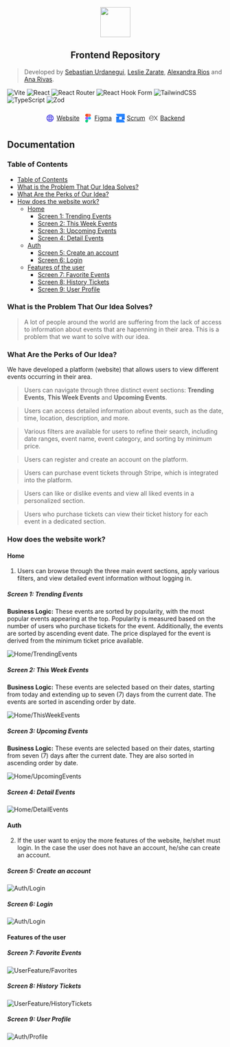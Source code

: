 <div style="text-align: center;">
    <img style="height:70px" src="./img/ExploryQ.png"/>
</div>

<div style="text-align: center;">
    <h2>Frontend Repository</h2>
</div>

> Developed by [Sebastian Urdanegui](https://github.com/SebastianUrdaneguiBisalaya), [Leslie Zarate](https://github.com/LeslieZT), [Alexandra Rios](https://github.com/alexamibco) and [Ana Rivas](https://github.com/Cabrakana).

![Vite](https://img.shields.io/badge/vite-%23646CFF.svg?style=for-the-badge&logo=vite&logoColor=white)
![React](https://img.shields.io/badge/react-%2320232a.svg?style=for-the-badge&logo=react&logoColor=%2361DAFB)
![React Router](https://img.shields.io/badge/React_Router-CA4245?style=for-the-badge&logo=react-router&logoColor=white)
![React Hook Form](https://img.shields.io/badge/React%20Hook%20Form-%23EC5990.svg?style=for-the-badge&logo=reacthookform&logoColor=white)
![TailwindCSS](https://img.shields.io/badge/tailwindcss-%2338B2AC.svg?style=for-the-badge&logo=tailwind-css&logoColor=white)
![TypeScript](https://img.shields.io/badge/typescript-%23007ACC.svg?style=for-the-badge&logo=typescript&logoColor=white)
![Zod](https://img.shields.io/badge/zod-%233068b7.svg?style=for-the-badge&logo=zod&logoColor=white)

<div style="display: flex; flex-direction: row; justify-content: center; align-items:center; gap: 10px">
    <div style="text-align: center; margin: 10px 0px; display: flex; justify-content: center; gap: 5px; align-items: center;">
    <svg xmlns="http://www.w3.org/2000/svg" width="20" height="20" viewBox="0 0 24 24"><path fill="#4f46e5" d="M12 2C6.477 2 2 6.477 2 12s4.477 10 10 10s10-4.477 10-10S17.523 2 12 2m6.918 6h-3.215a49 49 0 0 0-.565-3.357A8.05 8.05 0 0 1 18.918 8m-5.904-3.928c.068.352.387 2.038.645 3.928h-3.318c.258-1.89.577-3.576.645-3.928C11.319 4.029 11.656 4 12 4s.681.029 1.014.072M14 12c0 .598-.043 1.286-.109 2h-3.782c-.066-.714-.109-1.402-.109-2s.043-1.286.109-2h3.782c.066.714.109 1.402.109 2M8.862 4.643A49 49 0 0 0 8.297 8H5.082a8.05 8.05 0 0 1 3.78-3.357M4.263 10h3.821C8.033 10.668 8 11.344 8 12s.033 1.332.085 2H4.263C4.097 13.359 4 12.692 4 12s.098-1.359.263-2m.819 6h3.215c.188 1.424.42 2.65.565 3.357A8.05 8.05 0 0 1 5.082 16m5.904 3.928A77 77 0 0 1 10.341 16h3.318a78 78 0 0 1-.645 3.928c-.333.043-.67.072-1.014.072s-.681-.029-1.014-.072m4.152-.571c.145-.707.377-1.933.565-3.357h3.215a8.05 8.05 0 0 1-3.78 3.357M19.737 14h-3.821c.051-.668.084-1.344.084-2s-.033-1.332-.085-2h3.821c.166.641.264 1.308.264 2s-.097 1.359-.263 2"/></svg>
        <a href="https://exploryq.vercel.app">Website</a>
    </div>

<div style="text-align: center; margin: 10px 0px; display: flex; justify-content: center; gap: 5px; align-items: center;">
    <svg xmlns="http://www.w3.org/2000/svg" width="20" height="20" viewBox="0 0 128 128"><path fill="#0acf83" d="M45.5 129c11.9 0 21.5-9.6 21.5-21.5V86H45.5C33.6 86 24 95.6 24 107.5S33.6 129 45.5 129m0 0"/><path fill="#a259ff" d="M24 64.5C24 52.6 33.6 43 45.5 43H67v43H45.5C33.6 86 24 76.4 24 64.5m0 0"/><path fill="#f24e1e" d="M24 21.5C24 9.6 33.6 0 45.5 0H67v43H45.5C33.6 43 24 33.4 24 21.5m0 0"/><path fill="#ff7262" d="M67 0h21.5C100.4 0 110 9.6 110 21.5S100.4 43 88.5 43H67zm0 0"/><path fill="#1abcfe" d="M110 64.5c0 11.9-9.6 21.5-21.5 21.5S67 76.4 67 64.5S76.6 43 88.5 43S110 52.6 110 64.5m0 0"/></svg>
    <a href="https://www.figma.com/design/fXW7IPhMuYhg3kaVGTTiwD/App-To-Find-Events?node-id=0-1&m=dev&t=SPPGu7PemDSKcoaJ-1">Figma</a>
</div>

<div style="text-align: center; margin: 10px 0px; display: flex; justify-content: center; gap: 5px; align-items: center;">
<svg xmlns="http://www.w3.org/2000/svg" width="20" height="20" viewBox="0 0 128 128"><defs><linearGradient id="IconifyId1934f7aa823210c0d2" x1="8.221" x2="9.771" y1="20.546" y2="12.639" gradientTransform="translate(.556 -37.409)scale(6.46335)" gradientUnits="userSpaceOnUse"><stop offset=".15" stop-color="#0052cc"/><stop offset=".503" stop-color="#0e64de"/><stop offset="1" stop-color="#2684ff"/></linearGradient><linearGradient id="IconifyId1934f7aa823210c0d3" x1="11.391" x2="9.84" y1="10.847" y2="18.754" gradientTransform="translate(.556 -37.409)scale(6.46335)" gradientUnits="userSpaceOnUse"><stop offset=".15" stop-color="#0052cc"/><stop offset=".503" stop-color="#0e64de"/><stop offset="1" stop-color="#2684ff"/></linearGradient></defs><path fill="url(#IconifyId1934f7aa823210c0d2)" d="M.555 0c0 24.102 19.488 43.758 43.375 43.758h40.14v40.719h43.368V7.254c0-3.75-3.012-7.02-6.723-7.02Zm0 0"/><path fill="url(#IconifyId1934f7aa823210c0d3)" d="M127.21 128c0-24.105-19.483-43.523-43.382-43.523H43.93v-40.72H.555v77.223c0 3.743 3.02 7.02 6.722 7.02Zm0 0"/></svg>
<a href="https://alexamibco.atlassian.net/jira/software/projects/EVENT/boards/67/timeline?shared=&atlOrigin=eyJpIjoiYzM0NDc1YWU0Y2Q1NGJkMzkzZWJhYjM4NDdjNWFlNzUiLCJwIjoiaiJ9">Scrum</a>
</div>

<div style="text-align: center; margin: 10px 0px; display: flex; justify-content: center; gap: 5px; align-items: center;">
    <svg xmlns="http://www.w3.org/2000/svg" width="20" height="20" viewBox="0 0 128 128"><path d="M126.67 98.44c-4.56 1.16-7.38.05-9.91-3.75c-5.68-8.51-11.95-16.63-18-24.9c-.78-1.07-1.59-2.12-2.6-3.45C89 76 81.85 85.2 75.14 94.77c-2.4 3.42-4.92 4.91-9.4 3.7l26.92-36.13L67.6 29.71c4.31-.84 7.29-.41 9.93 3.45c5.83 8.52 12.26 16.63 18.67 25.21c6.45-8.55 12.8-16.67 18.8-25.11c2.41-3.42 5-4.72 9.33-3.46c-3.28 4.35-6.49 8.63-9.72 12.88c-4.36 5.73-8.64 11.53-13.16 17.14c-1.61 2-1.35 3.3.09 5.19C109.9 76 118.16 87.1 126.67 98.44M1.33 61.74c.72-3.61 1.2-7.29 2.2-10.83c6-21.43 30.6-30.34 47.5-17.06C60.93 41.64 63.39 52.62 62.9 65H7.1c-.84 22.21 15.15 35.62 35.53 28.78c7.15-2.4 11.36-8 13.47-15c1.07-3.51 2.84-4.06 6.14-3.06c-1.69 8.76-5.52 16.08-13.52 20.66c-12 6.86-29.13 4.64-38.14-4.89C5.26 85.89 3 78.92 2 71.39c-.15-1.2-.46-2.38-.7-3.57q.03-3.04.03-6.08m5.87-1.49h50.43c-.33-16.06-10.33-27.47-24-27.57c-15-.12-25.78 11.02-26.43 27.57"/></svg>
    <a href="https://github.com/SebastianUrdaneguiBisalaya/App-To-Find-Events-Backend">Backend</a>
</div>
</div>

<div>
    <h2>Documentation</h2>
</div>

### Table of Contents

- [Table of Contents](#table-of-contents)
- [What is the Problem That Our Idea Solves?](#what-is-the-problem-that-our-idea-solves)
- [What Are the Perks of Our Idea?](#what-are-the-perks-of-our-idea)
- [How does the website work?](#how-does-the-website-work)
  - [Home](#home)
    - [Screen 1: Trending Events](#screen-1-trending-events)
    - [Screen 2: This Week Events](#screen-2-this-week-events)
    - [Screen 3: Upcoming Events](#screen-3-upcoming-events)
    - [Screen 4: Detail Events](#screen-4-detail-events)
  - [Auth](#auth)
    - [Screen 5: Create an account](#screen-5-create-an-account)
    - [Screen 6: Login](#screen-6-login)
  - [Features of the user](#features-of-the-user)
    - [Screen 7: Favorite Events](#screen-7-favorite-events)
    - [Screen 8: History Tickets](#screen-8-history-tickets)
    - [Screen 9: User Profile](#screen-9-user-profile)

### What is the Problem That Our Idea Solves?

> A lot of people around the world are suffering from the lack of access to information about events that are hapenning in their area. This is a problem that we want to solve with our idea.

### What Are the Perks of Our Idea?

We have developed a platform (website) that allows users to view different events occurring in their area.

> Users can navigate through three distinct event sections: **Trending Events**, **This Week Events** and **Upcoming Events**.

> Users can access detailed information about events, such as the date, time, location, description, and more.

> Various filters are available for users to refine their search, including date ranges, event name, event category, and sorting by minimum price.

> Users can register and create an account on the platform.

> Users can purchase event tickets through Stripe, which is integrated into the platform.

> Users can like or dislike events and view all liked events in a personalized section.

> Users who purchase tickets can view their ticket history for each event in a dedicated section.

### How does the website work?

#### Home

1. Users can browse through the three main event sections, apply various filters, and view detailed event information without logging in.

##### Screen 1: Trending Events

**Business Logic:** These events are sorted by popularity, with the most popular events appearing at the top. Popularity is measured based on the number of users who purchase tickets for the event. Additionally, the events are sorted by ascending event date. The price displayed for the event is derived from the minimum ticket price available.

![Home/TrendingEvents](./img/trendingevents.png)

##### Screen 2: This Week Events

**Business Logic:** These events are selected based on their dates, starting from today and extending up to seven (7) days from the current date. The events are sorted in ascending order by date.

![Home/ThisWeekEvents](./img/thisweek.png)

##### Screen 3: Upcoming Events

**Business Logic:** These events are selected based on their dates, starting from seven (7) days after the current date. They are also sorted in ascending order by date.

![Home/UpcomingEvents](./img/upcoming.png)

##### Screen 4: Detail Events

![Home/DetailEvents](./img/detailevent.png)

#### Auth

2. If the user want to enjoy the more features of the website, he/shet must login. In the case the user does not have an account, he/she can create an account.

##### Screen 5: Create an account

![Auth/Login](./img/signup.png)

##### Screen 6: Login

![Auth/Login](./img/login.png)

#### Features of the user

##### Screen 7: Favorite Events

![UserFeature/Favorites](./img/login.png)

##### Screen 8: History Tickets

![UserFeature/HistoryTickets](./img/login.png)

##### Screen 9: User Profile

![Auth/Profile](./img/login.png)
